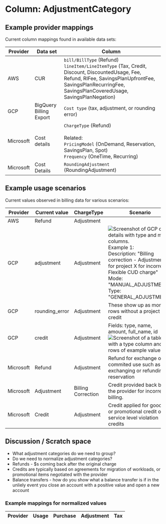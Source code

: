 # Column: AdjustmentCategory

## Example provider mappings

Current column mappings found in available data sets:

| Provider  | Data set                | Column                                                                                                                                                                                                                                                        |
| --------- | ----------------------- | ------------------------------------------------------------------------------------------------------------------------------------------------------------------------------------------------------------------------------------------------------------- |
| AWS       | CUR                     | `bill/BillType` (Refund)<br>`lineItem/LineItemType` (Tax, Credit, Discount, DiscountedUsage, Fee, Refund, RIFee, SavingsPlanUpfrontFee, SavingsPlanRecurringFee, SavingsPlanCoveredUsage, SavingsPlanNegation) |
| GCP       | BigQuery Billing Export | `Cost type` (tax, adjustment, or rounding error)                                                                                                                                                                                                     |
| Microsoft | Cost details            | `ChargeType` (Refund)<br><br>Related:<br>`PricingModel` (OnDemand, Reservation, SavingsPlan, Spot)<br>`Frequency` (OneTime, Recurring)  
| Microsoft | Cost Details            |`RoundingAdjustment` (RoundingAdjustment) |

## Example usage scenarios

Current values observed in billing data for various scenarios:

| Provider  | Current value                      | ChargeType | Scenario                                                                                                                                                                                                                                                                                                                                                                                                                                                                      |
| --------- | ---------------------------------- | ---------- | ---------------------------------------------------------------------------------------------------------------------------------------------------------------------------------------------------------------------------------------------------------------------------------------------------------------------------------------------------------- |                                                                    
| AWS       | Refund                             | Adjustment |                                                                                                                                                                                                                                                              |
| GCP       | adjustment                         | Adjustment | ![Screenshot of GCP cost details with type and mode columns.](https://github.com/FinOps-Open-Cost-and-Usage-Spec/FOCUS_Spec/assets/399533/af90e4cd-f3c0-448a-bb0f-0249bcf7135c)<br>Example 1:<br>Description: "Billing correction - Adjustment for project X for incorrect Flexible CUD charge"<br>Mode: "MANUAL_ADJUSTMENT"<br>Type: "GENERAL_ADJUSTMENT" |
| GCP       | rounding_error                     | Adjustment | These show up as monthly rows without a project as a credit                                                                                                                                                                                                                                                                                                |
| GCP       | credit                             | Adjustment | Fields: type, name, amount, full_name, id<br>![Screenshot of a table with a type column and 5 rows of example values](https://github.com/FinOps-Open-Cost-and-Usage-Spec/FOCUS_Spec/assets/399533/15bcc210-5a36-473b-aeac-c1d2682dfdc8)                                                                                                                    |                                                                                                                                                                                                                                                                                                           |
| Microsoft | Refund                             | Adjustment | Refund for exchange of commited use such as exchanging or refunding a reservation                                                                                                                                                                                                                                                                                                                               |
| Microsoft | Adjustment                         | Billing Correction | Credit provided back by the provider for incorrect billing.                                                                                                                                                                                                                                                                                                                                           |
| Microsoft | Credit                             | Adjustment | Credit applied for good will or promotional credit or service level violation credits                                                                                                                                                                                                                                                                                                                                       |

## Discussion / Scratch space

- What adjustment categories do we need to group?
- Do we need to normalize adjustment categories?
- Refunds - $s coming back after the original charge
- Credits are typically based on agreements for migration of workloads, or promotional items negotiated with the provider
- Balance transfers - how do you show what a balance transfer is if in the unliely event you close an account with a positive value and open a new account

### Example mappings for normalized values

| Provider  | Usage                                                                                                | Purchase                                                         | Adjustment               | Tax |
| --------- | ---------------------------------------------------------------------------------------------------- | ---------------------------------------------------------------- | ------------------------ | --- |
